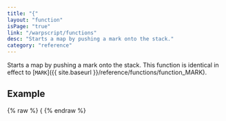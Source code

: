 ```yaml
---
title: "{"
layout: "function"
isPage: "true"
link: "/warpscript/functions"
desc: "Starts a map by pushing a mark onto the stack."
category: "reference"
---
```

 
Starts a map by pushing a mark onto the stack. This function is identical in effect to [`MARK`]({{ site.baseurl }}/reference/functions/function_MARK).

## Example ##

{% raw %}
<warp10-warpscript-widget backend="{{backend}}"  exec-endpoint="{{execEndpoint}}">{</warp10-warpscript-widget>
{% endraw %}    
